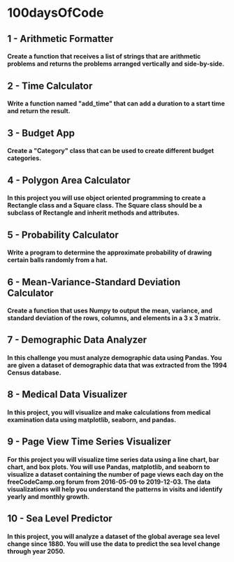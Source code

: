 # 100daysOfCode

## 1 - Arithmetic Formatter

#### Create a function that receives a list of strings that are arithmetic problems and returns the problems arranged vertically and side-by-side.

## 2 - Time Calculator

#### Write a function named "add_time" that can add a duration to a start time and return the result.

## 3 - Budget App

#### Create a "Category" class that can be used to create different budget categories.

## 4 - Polygon Area Calculator

#### In this project you will use object oriented programming to create a Rectangle class and a Square class. The Square class should be a subclass of Rectangle and inherit methods and attributes.

## 5 - Probability Calculator

#### Write a program to determine the approximate probability of drawing certain balls randomly from a hat.

## 6 - Mean-Variance-Standard Deviation Calculator

#### Create a function that uses Numpy to output the mean, variance, and standard deviation of the rows, columns, and elements in a 3 x 3 matrix.

## 7 - Demographic Data Analyzer

#### In this challenge you must analyze demographic data using Pandas. You are given a dataset of demographic data that was extracted from the 1994 Census database.

## 8 - Medical Data Visualizer

#### In this project, you will visualize and make calculations from medical examination data using matplotlib, seaborn, and pandas.

## 9 - Page View Time Series Visualizer

#### For this project you will visualize time series data using a line chart, bar chart, and box plots. You will use Pandas, matplotlib, and seaborn to visualize a dataset containing the number of page views each day on the freeCodeCamp.org forum from 2016-05-09 to 2019-12-03. The data visualizations will help you understand the patterns in visits and identify yearly and monthly growth.

## 10 - Sea Level Predictor

#### In this project, you will analyze a dataset of the global average sea level change since 1880. You will use the data to predict the sea level change through year 2050.
